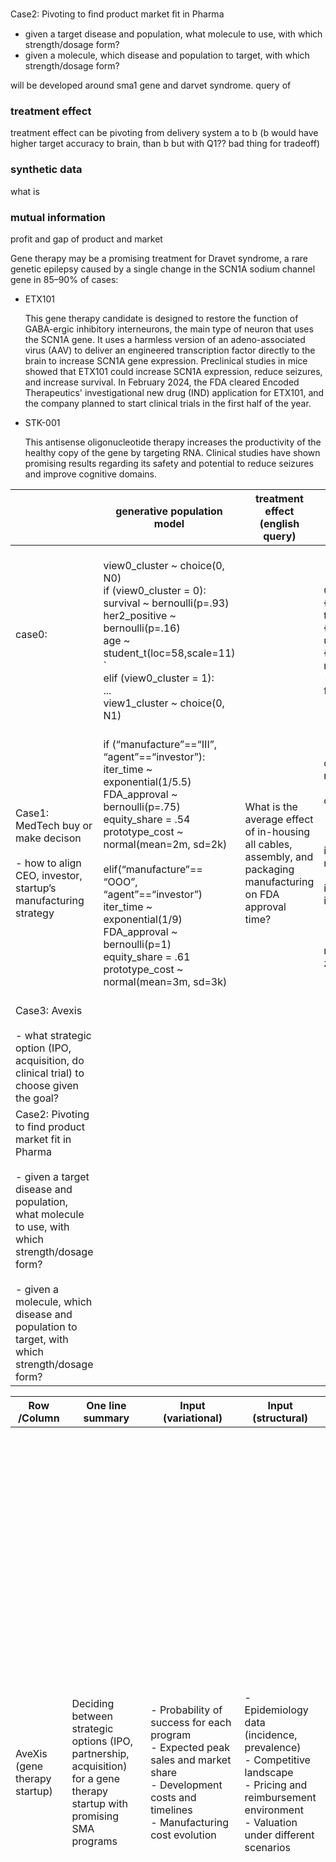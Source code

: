 Case2: Pivoting to ﬁnd product market ﬁt in Pharma
- given a target disease and population, what molecule to use, with which strength/dosage form?
- given a molecule, which disease and population to target, with which strength/dosage form?

will be developed around sma1 gene and darvet syndrome. query of 

### treatment effect

treatment effect can be pivoting from delivery system a to b (b would have higher target accuracy to brain, than b but with Q1?? bad thing for tradeoff)


### synthetic data
what is 


### mutual information 
profit and gap of product and market


Gene therapy may be a promising treatment for Dravet syndrome, a rare genetic epilepsy caused by a single change in the SCN1A sodium channel gene in 85–90% of cases:

- ETX101
    
    This gene therapy candidate is designed to restore the function of GABA-ergic inhibitory interneurons, the main type of neuron that uses the SCN1A gene. It uses a harmless version of an adeno-associated virus (AAV) to deliver an engineered transcription factor directly to the brain to increase SCN1A gene expression. Preclinical studies in mice showed that ETX101 could increase SCN1A expression, reduce seizures, and increase survival. In February 2024, the FDA cleared Encoded Therapeutics' investigational new drug (IND) application for ETX101, and the company planned to start clinical trials in the first half of the year.
    
- STK-001
    
    This antisense oligonucleotide therapy increases the productivity of the healthy copy of the gene by targeting RNA. Clinical studies have shown promising results regarding its safety and potential to reduce seizures and improve cognitive domains.



|                                                                                                                                                                                                                                                                 | generative population model                                                                                                                                                                                                                                                                                                                                               | treatment effect (english query)                                                                                 | treatment effect (sppl query)                                                                                                                                                                                                                                                                                                                                           | synthetic data (english)                                                                                                                                                                                                                                                           | synthetic data (sppl)                                                                                                                                                                                                                                                     | mutual information (english)                                                                                                                 | mutual information (sppl)                                                                                                                                                                                                                                                                                                                                                                                                                                                                                                                                                        |
| --------------------------------------------------------------------------------------------------------------------------------------------------------------------------------------------------------------------------------------------------------------- | ------------------------------------------------------------------------------------------------------------------------------------------------------------------------------------------------------------------------------------------------------------------------------------------------------------------------------------------------------------------------- | ---------------------------------------------------------------------------------------------------------------- | ----------------------------------------------------------------------------------------------------------------------------------------------------------------------------------------------------------------------------------------------------------------------------------------------------------------------------------------------------------------------- | ---------------------------------------------------------------------------------------------------------------------------------------------------------------------------------------------------------------------------------------------------------------------------------- | ------------------------------------------------------------------------------------------------------------------------------------------------------------------------------------------------------------------------------------------------------------------------- | -------------------------------------------------------------------------------------------------------------------------------------------- | -------------------------------------------------------------------------------------------------------------------------------------------------------------------------------------------------------------------------------------------------------------------------------------------------------------------------------------------------------------------------------------------------------------------------------------------------------------------------------------------------------------------------------------------------------------------------------- |
| case0:                                                                                                                                                                                                                                                          | <br>view0_cluster ~ choice(0, N0)<br>if (view0_cluster = 0):<br>    survival ~ bernoulli(p=.93)<br>    her2_positive ~ bernoulli(p=.16)<br>    age ~ student_t(loc=58,scale=11)<br>    `<br>elif (view0_cluster = 1):<br>    ...<br>view1_cluster ~ choice(0, N1)                                                                                                         |                                                                                                                  | <br>C_model = model.constrain(<br>        {Id("race"): "black"})<br>treated = c_model.constrain(<br>        {Id("anthracycline"): "true"}).sample(N)<br>untreated = c_model.constrain(<br>        {Id("anthracycline"): "false"}).sample(N)<br>mean([t[Id("cancer_progression")]<br>    - ut[Id("cancer_progression")]<br>    for t, ut in zip(treated, untreated)]<br> |                                                                                                                                                                                                                                                                                    | <br>c_model = model.condition({<br>    Id("pre_menopausal") << {"true"},<br>    Id("family_income") << {"poor"}})<br>c_model.sample()<br>                                                                                                                                 |                                                                                                                                              | <br>mi = 0<br>for coverage in ["public", "private", "none"]:<br>    c_prob = model.prob(<br>        {Id("health_insurance"): coverage})<br>    c_model = model.constrain(<br>            {Id("health_insurance"): coverage})<br>    cmi = c_model.mutual_information(<br>        Id("survival"), Id("pgr_status"))<br>    mi += cmi * c_prob                                                                                                                                                                                                                                     |
| Case1: MedTech buy or make decison<br><br>- how to align CEO, investor, startup’s manufacturing strategy                                                                                                                                                        | if (“manufacture”==“III”, “agent”==“investor”):<br>iter_time ~ exponential(1/5.5) FDA_approval ~ bernoulli(p=.75)<br>equity_share = .54<br>prototype_cost ~ normal(mean=2m, sd=2k)<br><br>elif(“manufacture”== “OOO”, “agent”==“investor”)<br>iter_time ~ exponential(1/9) FDA_approval ~ bernoulli(p=1)<br>equity_share = .61<br>prototype_cost ~ normal(mean=3m, sd=3k) | What is the average effect of in-housing all cables, assembly, and packaging manufacturing on FDA approval time? | outsource_model = model.condition({“manufacture”: "III"})<br><br>outsource_time = cmodel.sample(N)<br><br>  <br><br>inhouse_model = model.condition({“manufacture":“OOO"})<br><br>inhouse_time = inhouse_model.sample(N)<br><br>  <br><br>mean([t - u for t, u in zip(outsource_time, inhouse_time)])                                                                   | Generate synthetic data of outsourcing and inhousing manufacturing to learn investor’s expected profit = e                                                                                                                              quity share * (valuation - prototype cost) | outsource_model = model.condition({“manufacture”: "III"})<br>outsource_time = cmodel.sample(N)<br>inhouse_model = model.condition({“manufacture":“OOO"})<br><br>inhouse_time = inhouse_model.sample(N)<br><br>mean([t - u for t, u in zip(outsource_time, inhouse_time)]) | What is the mutual information between CEO’s profit, investor’s profit, probability of FDA approval, controlling for manufacturing strategy? | mi_ci, mi_cf, mi_if = 0, 0, 0<br><br>for strategy in ["III", "IIO", "IOI", "IOO", "OII", "OIO", "OOI", "OOO"]:  <br>   c_prob = model.prob({"manufacture": strategy})  <br>   c_model = model.condition({"manufacture": strategy})  <br>   cmi_ci = c_model.mutual_information("CEO_profit", "investor_profit") <br><br>   cmi_cf = c_model.mutual_information("CEO_profit", “FDA_approval”)  <br>   cmi_if = c_model.mutual_information("investor_profit", "FDA_approval")  <br>   mi_ci += cmi_ci * c_prob  <br>   mi_cf += cmi_cf * c_prob<br><br>   mi_if += cmi_if * c_prob |
| Case3: Avexis<br><br>- what strategic option (IPO, acquisition, do clinical trial) to choose given the goal?                                                                                                                                                    |                                                                                                                                                                                                                                                                                                                                                                           |                                                                                                                  |                                                                                                                                                                                                                                                                                                                                                                         |                                                                                                                                                                                                                                                                                    |                                                                                                                                                                                                                                                                           |                                                                                                                                              |                                                                                                                                                                                                                                                                                                                                                                                                                                                                                                                                                                                  |
| Case2: Pivoting to find product market fit in Pharma<br><br>- given a target disease and population, what molecule to use, with which strength/dosage form?<br><br>- given a molecule, which disease and population to target, with which strength/dosage form? |                                                                                                                                                                                                                                                                                                                                                                           |                                                                                                                  |                                                                                                                                                                                                                                                                                                                                                                         |                                                                                                                                                                                                                                                                                    |                                                                                                                                                                                                                                                                           |                                                                                                                                              |                                                                                                                                                                                                                                                                                                                                                                                                                                                                                                                                                                                  |


| Row /Column                   | One line summary                                                                                                          | Input (variational)                                                                                                                                        | Input (structural)                                                                                                                                         | Decision variables                                                                                                                                                                                                                                                                                                                      | Potential prompts                                                                                                                                                                                                                                                                                                                                                                                                                                                                                                                                                                                                                                                                                                                                                                                                                                                                                                                                                                                                                      |
| ----------------------------- | ------------------------------------------------------------------------------------------------------------------------- | ---------------------------------------------------------------------------------------------------------------------------------------------------------- | ---------------------------------------------------------------------------------------------------------------------------------------------------------- | --------------------------------------------------------------------------------------------------------------------------------------------------------------------------------------------------------------------------------------------------------------------------------------------------------------------------------------- | -------------------------------------------------------------------------------------------------------------------------------------------------------------------------------------------------------------------------------------------------------------------------------------------------------------------------------------------------------------------------------------------------------------------------------------------------------------------------------------------------------------------------------------------------------------------------------------------------------------------------------------------------------------------------------------------------------------------------------------------------------------------------------------------------------------------------------------------------------------------------------------------------------------------------------------------------------------------------------------------------------------------------------------- |
| AveXis (gene therapy startup) | Deciding between strategic options (IPO, partnership, acquisition) for a gene therapy startup with promising SMA programs | - Probability of success for each program<br>- Expected peak sales and market share<br>- Development costs and timelines<br>- Manufacturing cost evolution | - Epidemiology data (incidence, prevalence)<br>- Competitive landscape<br>- Pricing and reimbursement environment<br>- Valuation under different scenarios | - Execute an IPO<br>- Partner with another company<br>- Sell the company to a larger biotech firm<br>- Timing of the strategic decision<br>- Resource allocation between programs<br><br>Objective Function:<br>Maximize the risk-adjusted expected valuation of the company by choosing the optimal strategic path forward and timing. | 1. Given the market potential and expected cash flows, which strategic option (IPO, partnership, acquisition) is most likely to maximize AveXis' risk-adjusted expected valuation?<br>2. How does the probability of success for each program impact the attractiveness of the different strategic options?<br>3. What are the key risks and uncertainties associated with each strategic path, and how can they be mitigated?<br>4. How do the capital requirements and potential dilution under each scenario influence the decision?<br>5. What is the optimal timing for the chosen strategic move, considering the stage of the programs, market conditions, and the startup's cash runway?                                                                                                                                                                                                                                                                                                                                       |
| MediTech (medical device)     | Outsourced manufacturing causes supply chain challenges that threaten timely FDA approval and product launch              | - Component lead times<br>- Supplier responsiveness<br>- Shipping/logistics times<br>- Prototype iteration cycle time                                      | - Supplier locations and capabilities<br>- FDA approval process and requirements<br>- Target market size and growth<br>- Funding available for operations  | - Make or buy decision for components<br>- Vertical integration of manufacturing<br>- Change suppliers to improve lead times<br>- Fundraising to support operations<br><br>Objective Function:<br>1. Maximize the Probability of FDA Approval<br>2. Minimize the Time to FDA Approval<br>3. Optimize the Financial Performance          | 1. What next steps do you think Sunil should take? What is the line of thinking to support your conclusions?<br>2. Given the Excel spreadsheet model that has been provided to you, what is the best strategy for MediTech? Can they successfully complete FDA approval without changing their strategy (i.e., no in-sourcing, no more funding)? Do you think MediTech should in-source some of the manufacturing, or spend all the cash that the VC has to offer to finance current operations? Is there an optimum balance that can be achieved where all the parties have aligned interests?<br>3. Do you think MediTech's current path is consistent with a long-term strategy toward mass production?<br>- What alternatives are there?<br>- What are the trade-offs inherent in the operations decisions faced by the company?<br>- How are these decisions different for a startup as opposed to a large corporation?<br>- How might this affect strategy in marketing, design, and engineering?<br>- What would you recommend? |

Here is the completed Avexis row in the table based on the information provided:

| Row /Column                   | One line summary                                                                                                          | Input (variational)                                                                                                                                        | Input (structural)                                                                                                                                         | Decision variables                                                                                                                                                                                                                                                                                                                      | generative population model                                                                                                                                                                                                                                                                                                                                                                                                                                                                                                                                                                                                                          | treatment effect (english query)                                                                                                    | treatment effect (sppl query)                                                                                                                                                                                                                                                     | synthetic data (english)                                                                                                              | synthetic data (sppl)                                                                                                                                                                                                                                                                                                                                                                                                                                                                                                                                              | mutual information (english)                                                                                                         | mutual information (sppl)                                                                                                                                                                                                                                                                                                   |
| ----------------------------- | ------------------------------------------------------------------------------------------------------------------------- | ---------------------------------------------------------------------------------------------------------------------------------------------------------- | ---------------------------------------------------------------------------------------------------------------------------------------------------------- | --------------------------------------------------------------------------------------------------------------------------------------------------------------------------------------------------------------------------------------------------------------------------------------------------------------------------------------- | ---------------------------------------------------------------------------------------------------------------------------------------------------------------------------------------------------------------------------------------------------------------------------------------------------------------------------------------------------------------------------------------------------------------------------------------------------------------------------------------------------------------------------------------------------------------------------------------------------------------------------------------------------- | ----------------------------------------------------------------------------------------------------------------------------------- | --------------------------------------------------------------------------------------------------------------------------------------------------------------------------------------------------------------------------------------------------------------------------------- | ------------------------------------------------------------------------------------------------------------------------------------- | ------------------------------------------------------------------------------------------------------------------------------------------------------------------------------------------------------------------------------------------------------------------------------------------------------------------------------------------------------------------------------------------------------------------------------------------------------------------------------------------------------------------------------------------------------------------ | ------------------------------------------------------------------------------------------------------------------------------------ | --------------------------------------------------------------------------------------------------------------------------------------------------------------------------------------------------------------------------------------------------------------------------------------------------------------------------- |
| AveXis (gene therapy startup) | Deciding between strategic options (IPO, partnership, acquisition) for a gene therapy startup with promising SMA programs | - Probability of success for each program<br>- Expected peak sales and market share<br>- Development costs and timelines<br>- Manufacturing cost evolution | - Epidemiology data (incidence, prevalence)<br>- Competitive landscape<br>- Pricing and reimbursement environment<br>- Valuation under different scenarios | - Execute an IPO<br>- Partner with another company<br>- Sell the company to a larger biotech firm<br>- Timing of the strategic decision<br>- Resource allocation between programs<br><br>Objective Function:<br>Maximize the risk-adjusted expected valuation of the company by choosing the optimal strategic path forward and timing. | <br>strategic_choice ~ choice(0, N_choices)<br>if (strategic_choice = 0):<br>    ipo_success ~ bernoulli(p_ipo)<br>    ipo_valuation ~ lognormal(ipo_mu, ipo_sigma)<br>elif (strategic_choice = 1):<br>    partnership_type ~ choice(0, N_partners) <br>    milestone_trigger ~ bernoulli(p_milestone)<br>    milestone_payout ~ normal(milestone_mu, milestone_sigma)<br>elif (strategic_choice = 2):<br>    acquisition_offer ~ poisson(acquisition_lambda)<br>    acquisition_premium ~ beta(2, 5)<br>sma_phase3_success ~ bernoulli(p_sma_p3)<br>smn_expression ~ normal(smn_mu, smn_sigma)<br>manufacturing_cogs ~ gamma(cogs_shape, cogs_rate) | What is the effect of partnering with a big pharma vs doing an IPO on the probability of the lead SMA program advancing to phase 3? | partner_model = model.condition({Id("strategic_choice"): 1})<br>partner_prob = partner_model.prob(Id("sma_phase3_success"))<br><br>ipo_model = model.condition({Id("strategic_choice"): 0})<br>ipo_prob = ipo_model.prob(Id("sma_phase3_success"))<br><br>partner_prob - ipo_prob | Generate a synthetic dataset of biotech startup trajectories under different strategic choices to analyze drivers of exit valuations. | trajectories = []<br>for _ in range(1000):<br>    scenario = model.sample()<br>    trajectory = {<br>        "strategy": scenario["strategic_choice"],<br>        "valuation": scenario["acquisition_offer"] * <br>                     scenario["acquisition_premium"] if <br>                     scenario["strategic_choice"]==2 else <br>                     scenario["ipo_valuation"] if <br>                     scenario["strategic_choice"]==0 else<br>                     scenario["milestone_payout"]<br>     }<br>    trajectories.append(trajectory) | How much information does a Phase 3 readout provide about the probability of acquisition, controlling for the strategic path chosen? | mi = 0<br>for strategy in range(3):<br>    cprob = model.prob({Id("strategic_choice"): strategy})<br>    cmodel = model.condition({Id("strategic_choice"): strategy})<br>    cmi = cmodel.mutual_information(<br>            Id("sma_phase3_success"),<br>            Id("acquisition_offer") > 0)<br>    mi += cprob * cmi |

The model captures the key strategic options (IPO, partnership, acquisition), the success probabilities and financial scenarios for each path, and the key program-level variables like clinical trial success and manufacturing costs.

The treatment effect query looks at the impact of partnering vs IPO on probability of the lead program reaching phase 3. 

The synthetic data query generates trajectories of startup outcomes under different strategies to enable analyzing drivers of exit valuations.

The mutual information query assesses how much a phase 3 readout changes the probability of being acquired, while controlling for the strategic path. 

Let me know if you would like me to explain or modify any part of this further. Constructing these models and queries is an iterative process and I'm happy to refine them with you.